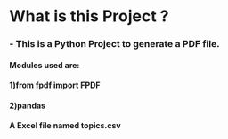 # What is this Project ?
### - This is a Python Project to generate a PDF file.

#### Modules used are:
#### 1)from fpdf import FPDF
#### 2)pandas

#### A Excel file named topics.csv